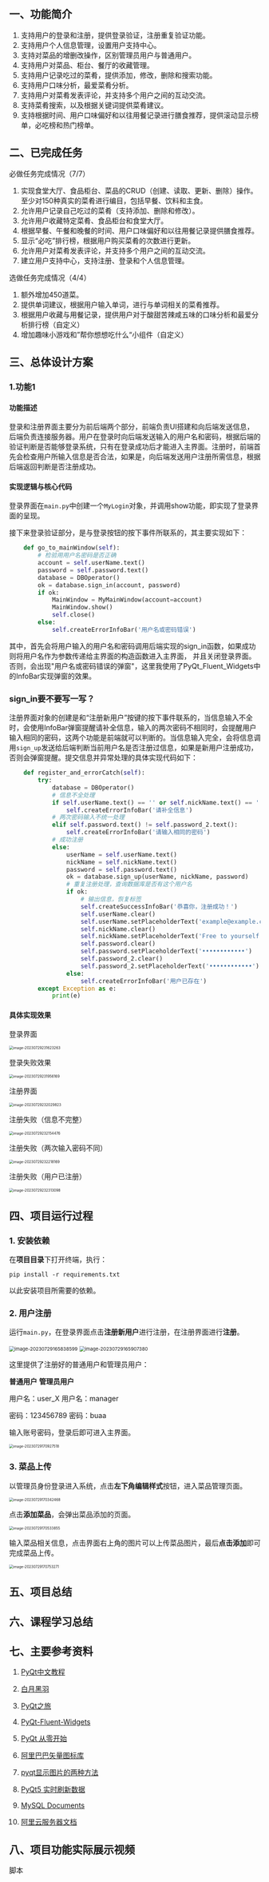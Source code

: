 ## 一、功能简介

1. 支持用户的登录和注册，提供登录验证，注册重复验证功能。
2. 支持用户个人信息管理，设置用户支持中心。
3. 支持对菜品的增删改操作，区别管理员用户与普通用户。
4. 支持用户对菜品、柜台、餐厅的收藏管理。
5. 支持用户记录吃过的菜肴，提供添加，修改，删除和搜索功能。
6. 支持用户口味分析，最爱菜肴分析。
7. 支持用户对菜肴发表评论，并支持多个用户之间的互动交流。
8. 支持菜肴搜索，以及根据关键词提供菜肴建议。
9. 支持根据时间、用户口味偏好和以往用餐记录进行膳食推荐，提供滚动显示榜单，必吃榜和热门榜单。

## 二、已完成任务

必做任务完成情况（7/7）

1. 实现食堂大厅、食品柜台、菜品的CRUD（创建、读取、更新、删除）操作。至少对150种真实的菜肴进行编目，包括早餐、饮料和主食。
2. 允许用户记录自己吃过的菜肴（支持添加、删除和修改）。
3. 允许用户收藏特定菜肴、食品柜台和食堂大厅。
4. 根据早餐、午餐和晚餐的时间、用户口味偏好和以往用餐记录提供膳食推荐。
5. 显示“必吃”排行榜，根据用户购买菜肴的次数进行更新。
6. 允许用户对菜肴发表评论，并支持多个用户之间的互动交流。
7. 建立用户支持中心，支持注册、登录和个人信息管理。

选做任务完成情况（4/4）

1. 额外增加450道菜。
2. 提供单词建议，根据用户输入单词，进行与单词相关的菜肴推荐。
3. 根据用户收藏与用餐记录，提供用户对于酸甜苦辣咸五味的口味分析和最爱分析排行榜（自定义）
4. 增加趣味小游戏和”帮你想想吃什么“小组件（自定义）

## 三、总体设计方案

### 1.功能1

#### 功能描述

​		登录和注册界面主要分为前后端两个部分，前端负责UI搭建和向后端发送信息，后端负责连接服务器。用户在登录时向后端发送输入的用户名和密码，根据后端的验证判断是否能够登录系统，只有在登录成功后才能进入主界面。注册时，前端首先会检查用户所输入信息是否合法，如果是，向后端发送用户注册所需信息，根据后端返回判断是否注册成功。

#### 实现逻辑与核心代码

登录界面在`main.py`中创建一个`MyLogin`对象，并调用show功能，即实现了登录界面的呈现。

接下来登录验证部分，是与登录按钮的按下事件所联系的，其主要实现如下：

```python
    def go_to_mainWindow(self):
        # 检验用用户名密码是否正确
        account = self.userName.text()
        password = self.password.text()
        database = DBOperator()
        ok = database.sign_in(account, password)
        if ok:
            MainWindow = MyMainWindow(account=account)
            MainWindow.show()
            self.close()
        else:
            self.createErrorInfoBar('用户名或密码错误')
```

其中，首先会将用户输入的用户名和密码调用后端实现的sign_in函数，如果成功则将用户名作为参数传递给主界面的构造函数进入主界面， 并且关闭登录界面。否则，会出现"用户名或密码错误的弹窗"，这里我使用了PyQt_Fluent_Widgets中的InfoBar实现弹窗的效果。

### sign_in要不要写一写？

​		注册界面对象的创建是和“注册新用户”按键的按下事件联系的，当信息输入不全时，会使用InfoBar弹窗提醒请补全信息，输入的两次密码不相同时，会提醒用户输入相同的密码，这两个功能是前端就可以判断的。当信息输入完全，会将信息调用`sign_up`发送给后端判断当前用户名是否注册过信息，如果是新用户注册成功，否则会弹窗提醒。提交信息并异常处理的具体实现代码如下：

```python
    def register_and_errorCatch(self):
        try:
            database = DBOperator()
            # 信息不全处理
            if self.userName.text() == '' or self.nickName.text() == '' or self.password.text() == '' or self.password_2.text() == '':
                self.createErrorInfoBar('请补全信息')
            # 两次密码输入不统一处理
            elif self.password.text() != self.password_2.text():
                self.createErrorInfoBar('请输入相同的密码')
            # 成功注册
            else:
                userName = self.userName.text()
                nickName = self.nickName.text()
                password = self.password.text()
                ok = database.sign_up(userName, nickName, password)
                # 重复注册处理，查询数据库是否有这个用户名
                if ok:
                    # 输出信息，恢复标签
                    self.createSuccessInfoBar('恭喜你，注册成功！')
                    self.userName.clear()
                    self.userName.setPlaceholderText('example@example.com')
                    self.nickName.clear()
                    self.nickName.setPlaceholderText('Free to yourself')
                    self.password.clear()
                    self.password.setPlaceholderText('••••••••••••')
                    self.password_2.clear()
                    self.password_2.setPlaceholderText('••••••••••••')
                else:
                    self.createErrorInfoBar('用户已存在')
        except Exception as e:
            print(e)
```

#### 具体实现效果

登录界面

<img src="C:\Users\11930\AppData\Roaming\Typora\typora-user-images\image-20230729231623263.png" alt="image-20230729231623263" style="zoom:50%;" />

登录失败效果

<img src="C:\Users\11930\AppData\Roaming\Typora\typora-user-images\image-20230729231956169.png" alt="image-20230729231956169" style="zoom:50%;" />

注册界面

<img src="C:\Users\11930\AppData\Roaming\Typora\typora-user-images\image-20230729232029823.png" alt="image-20230729232029823" style="zoom:50%;" />

注册失败（信息不完整）

<img src="C:\Users\11930\AppData\Roaming\Typora\typora-user-images\image-20230729232154476.png" alt="image-20230729232154476" style="zoom:50%;" />

注册失败（两次输入密码不同）

<img src="C:\Users\11930\AppData\Roaming\Typora\typora-user-images\image-20230729232218169.png" alt="image-20230729232218169" style="zoom:50%;" />

注册失败（用户已注册）

<img src="C:\Users\11930\AppData\Roaming\Typora\typora-user-images\image-20230729232313098.png" alt="image-20230729232313098" style="zoom:50%;" />

## 四、项目运行过程

### 1. 安装依赖

在**项目目录**下打开终端，执行：

```shell
pip install -r requirements.txt
```

以此安装项目所需要的依赖。

### 2. 用户注册

运行`main.py`，在登录界面点击**注册新用户**进行注册，在注册界面进行**注册**。

<img src="C:\Users\11930\AppData\Roaming\Typora\typora-user-images\image-20230729165838599.png" alt="image-20230729165838599" style="zoom:67%;" />

<img src="C:\Users\11930\AppData\Roaming\Typora\typora-user-images\image-20230729165907380.png" alt="image-20230729165907380" style="zoom:67%;" />

这里提供了注册好的普通用户和管理员用户：

**普通用户**  				   **管理员用户**

用户名：user_X	      用户名：manager

密码：123456789      密码：buaa



输入账号密码，登录后即可进入主界面。

<img src="C:\Users\11930\AppData\Roaming\Typora\typora-user-images\image-20230729170927518.png" alt="image-20230729170927518" style="zoom: 50%;" />

### 3. 菜品上传

以管理员身份登录进入系统，点击**左下角编辑样式**按钮，进入菜品管理页面。

<img src="C:\Users\11930\AppData\Roaming\Typora\typora-user-images\image-20230729170342468.png" alt="image-20230729170342468" style="zoom: 50%;" />

点击**添加菜品**，会弹出菜品添加的页面。

<img src="C:\Users\11930\AppData\Roaming\Typora\typora-user-images\image-20230729170533855.png" alt="image-20230729170533855" style="zoom: 50%;" />

输入菜品相关信息，点击界面右上角的图片可以上传菜品图片，最后**点击添加**即可完成菜品上传。

<img src="C:\Users\11930\AppData\Roaming\Typora\typora-user-images\image-20230729170753271.png" alt="image-20230729170753271" style="zoom:50%;" />

##  五、项目总结


## 六、课程学习总结


## 七、主要参考资料

1. [PyQt中文教程](https://maicss.gitbook.io/pyqt-chinese-tutoral/pyqt5)

2. [白月黑羽](https://www.byhy.net/tut/py/gui/qt_01/)

3. [PyQt之旅](https://blog.csdn.net/enderman_xiaohei/category_10350207.html)

4. [PyQt-Fluent-Widgets](https://pyqt-fluent-widgets.readthedocs.io/zh_CN/latest/quick-start.html)

5. [PyQt 从零开始](https://www.zhihu.com/column/c_1463982456055959552)

6. [阿里巴巴矢量图标库](https://www.iconfont.cn/?spm=a313x.7781069.1998910419.d4d0a486a)

7. [pyqt显示图片的两种方法](https://blog.csdn.net/weixin_46180132/article/details/118178229)

8. [PyQt5 实时刷新数据](https://blog.csdn.net/qq_27694835/article/details/111866698)

9. [MySQL Documents](https://dev.mysql.com/doc/)
   
10. [阿里云服务器文档](https://help.aliyun.com/)
    
## 八、项目功能实际展示视频

脚本